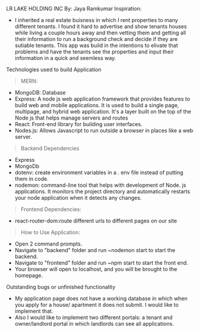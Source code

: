 LR LAKE HOLDING INC
By: Jaya Ramkumar
Inspiration:
- I inherited a real estate buisness in which I rent properties to many different tenants. I found it hard to advertise and show tenants houses while living a couple hours away and then vetting them and getting all their information to run a background check and decide if they are sutiable tenants. This app was build in the intentions to elivate that problems and have the tenants see the properties and input their information in a quick and seemless way. 

Technologies used to build Application
> MERN:
- MongoDB: Database
- Express: A node js web application framework that provides features to build web and mobile applications. It is used to build a single page, multipage, and hybrid web application. It's a layer built on the top of the Node js that helps manage servers and routes
- React: Front-end library for building user interfaces.
- Nodes.js: Allows Javascript to run outside a browser in places like a web server.

> Backend Dependencies
- Express
- MongoDb
- dotenv: create environment variables in a . env file instead of putting them in code.
- nodemon: command-line tool that helps with development of Node. js applications. It monitors the project directory and automatically restarts your node application when it detects any changes.

> Frontend Dependencies:
- react-router-dom:route different urls to different pages on our site


> How to Use Application:
- Open 2 command prompts.
- Navigate to "backend" folder and run ~nodemon start to start the backend.
- Navigate to "frontend" folder and run ~npm start to start the front end.
- Your browser will open to localhost, and you will be brought to the homepage.


Outstanding bugs or unfinished functionality
- My application page does not have a working database in which when you apply for a house/ apartment it does not submit. I would like to implement that.
- Also I would like to implement two different portals: a tenant and owner/landlord portal in which landlords can see all applications.





